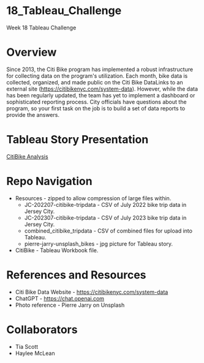 # 18_Tableau_Challenge
Week 18 Tableau Challenge

# Overview
Since 2013, the Citi Bike program has implemented a robust infrastructure for collecting data on the program's utilization. Each month, bike data is collected, organized, and made public on the Citi Bike DataLinks to an external site (https://citibikenyc.com/system-data). However, while the data has been regularly updated, the team has yet to implement a dashboard or sophisticated reporting process. City officials have questions about the program, so your first task on the job is to build a set of data reports to provide the answers.

# Tableau Story Presentation
[CitiBike Analysis](https://public.tableau.com/app/profile/haylee.mclean/viz/CitiBike_17082137456450/Story1?publish=yes)

# Repo Navigation 
* Resources - zipped to allow compression of large files within. 
    * JC-202207-citibike-tripdata - CSV of July 2022 bike trip data in Jersey City.
    * JC-202307-citibike-tripdata - CSV of July 2023 bike trip data in Jersey City.
    * combined_citibike_tripdata - CSV of combined files for upload into Tableau.
    * pierre-jarry-unsplash_bikes - jpg picture for Tableau story.
* CitiBike - Tableau Workbook file.

# References and Resources
* Citi Bike Data Website - https://citibikenyc.com/system-data
* ChatGPT - https://chat.openai.com
* Photo reference - Pierre Jarry on Unsplash 

# Collaborators
* Tia Scott
* Haylee McLean
